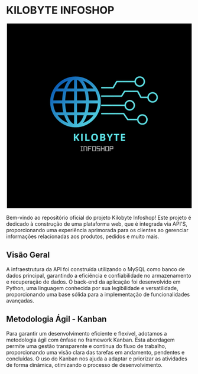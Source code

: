 # KILOBYTE INFOSHOP
<div align="center">
  <img src="static/imagens/kilobyte.png">
</div>

Bem-vindo ao repositório oficial do projeto Kilobyte Infoshop!
Este projeto é dedicado à construção de uma plataforma web, que é integrada via API'S, proporcionando uma experiência aprimorada para os clientes ao gerenciar informações relacionadas aos produtos, pedidos e muito mais.

## Visão Geral

A infraestrutura da API foi construída utilizando o MySQL como banco de dados principal, garantindo a eficiência e confiabilidade no armazenamento e recuperação de dados. O back-end da aplicação foi desenvolvido em Python, uma linguagem conhecida por sua legibilidade e versatilidade, proporcionando uma base sólida para a implementação de funcionalidades avançadas.

## Metodologia Ágil - Kanban

Para garantir um desenvolvimento eficiente e flexível, adotamos a metodologia ágil com ênfase no framework Kanban. Esta abordagem permite uma gestão transparente e contínua do fluxo de trabalho, proporcionando uma visão clara das tarefas em andamento, pendentes e concluídas. O uso do Kanban nos ajuda a adaptar e priorizar as atividades de forma dinâmica, otimizando o processo de desenvolvimento.
